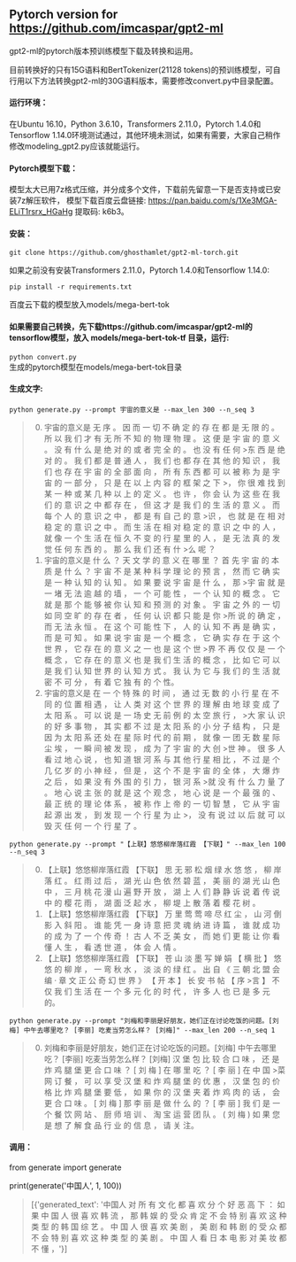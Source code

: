 
## Pytorch version for https://github.com/imcaspar/gpt2-ml

gpt2-ml的pytorch版本预训练模型下载及转换和运用。

目前转换好的只有15G语料和BertTokenizer(21128 tokens)的预训练模型，可自行用以下方法转换gpt2-ml的30G语料版本，需要修改convert.py中目录配置。

#### 运行环境：

在Ubuntu 16.10，Python 3.6.10，Transformers 2.11.0，Pytorch 1.4.0和Tensorflow 1.14.0环境测试通过，其他环境未测试，如果有需要，大家自己稍作修改modeling_gpt2.py应该就能运行。

#### Pytorch模型下载：
模型太大已用7z格式压缩，并分成多个文件，下载前先留意一下是否支持或已安装7z解压软件，
模型下载百度云盘链接: https://pan.baidu.com/s/1Xe3MGA-ELiT1rsrx_HGaHg 提取码: k6b3。

#### 安装：

`
git clone https://github.com/ghosthamlet/gpt2-ml-torch.git
`

如果之前没有安装Transformers 2.11.0，Pytorch 1.4.0和Tensorflow 1.14.0:

`
pip install -r requirements.txt
`

百度云下载的模型放入models/mega-bert-tok


#### 如果需要自己转换，先下载https://github.com/imcaspar/gpt2-ml的tensorflow模型，放入 models/mega-bert-tok-tf 目录，运行:
`
python convert.py
`   
生成的pytorch模型在models/mega-bert-tok目录


#### 生成文字:   
`
python generate.py --prompt 宇宙的意义是 --max_len 300 --n_seq 3
`

> 0. 宇宙的意义是 无 序 。 因 而 一 切 不 确 定 的 存 在 都 是 无 限 的 。 所 以 我 们 才 有 无 所 不 知 的 物 理 物 理 。 这 便 是 宇 宙 的 意 义 。 没 有 什 么 是 绝 对 的 或 者 完 全 的 。 也 没 有 任 何 >东 西 是 绝 对 的 。 我 们 都 是 普 通 人 ， 我 们 也 都 存 在 其 他 的 知 识 ， 我 们 也 存 在 宇 宙 的 全 部 面 向 ， 所 有 东 西 都 可 以 被 称 为 是 宇 宙 的 一 部 分 ， 只 是 在 以 上 内 容 的 框 架 之 下 >， 你 很 难 找 到 某 一 种 或 某 几 种 以 上 的 定 义 。 也 许 ， 你 会 认 为 这 些 在 我 们 的 意 识 之 中 都 存 在 ， 但 这 才 是 我 们 的 生 活 的 意 义 。 而 每 个 人 的 意 识 之 中 ， 都 是 有 自 己 的 意 >识 ， 也 就 是 在 相 对 稳 定 的 意 识 之 中 。 而 生 活 在 相 对 稳 定 的 意 识 之 中 的 人 ， 就 像 一 个 生 活 在 恒 久 不 变 的 行 星 里 的 人 ， 是 无 法 真 的 发 觉 任 何 东 西 的 。 那 么 我 们 还 有 什 >么 呢 ？
> 1. 宇宙的意义是 什 么 ？ 天 文 学 的 意 义 在 哪 里 ？ 首 先 宇 宙 的 本 质 是 什 么 ？ 宇 宙 不 是 某 种 科 学 理 论 的 预 言 ， 然 而 它 确 实 是 一 种 认 知 的 认 知 。 如 果 要 说 宇 宙 是 什 么 ， 那 >宇 宙 就 是 一 堵 无 法 逾 越 的 墙 ， 一 个 可 能 性 ， 一 个 认 知 的 概 念 。 它 就 是 那 个 能 够 被 你 认 知 和 预 测 的 对 象 。 宇 宙 之 外 的 一 切 如 同 空 旷 的 存 在 者 ， 任 何 认 识 都 只 能 是 你 >所 说 的 确 定 ， 而 无 法 永 恒 。 在 这 个 可 能 性 下 ， 人 的 认 知 不 再 是 确 实 ， 而 是 可 知 。 如 果 说 宇 宙 是 一 个 概 念 ， 它 确 实 存 在 于 这 个 世 界 ， 它 存 在 的 意 义 之 一 也 是 这 个 世 >界 不 再 仅 仅 是 一 个 概 念 ， 它 存 在 的 意 义 也 是 我 们 生 活 的 概 念 ， 比 如 它 可 以 是 我 们 认 知 世 界 的 认 知 方 式 。 我 认 为 它 与 我 们 的 生 活 就 密 不 可 分 ， 有 着 它 独 有 的 个 性。
> 2. 宇宙的意义是 在 一 个 特 殊 的 时 间 ， 通 过 无 数 的 小 行 星 在 不 同 的 位 置 相 遇 ， 让 人 类 对 这 个 世 界 的 理 解 由 地 球 变 成 了 太 阳 系 。 可 以 说 是 一 场 史 无 前 例 的 太 空 旅 行 ， >大 家 认 识 的 好 多 事 物 ， 其 实 都 不 过 是 太 阳 系 的 小 分 子 结 构 ， 只 是 因 为 太 阳 系 还 处 在 星 际 时 代 的 前 期 ， 就 像 一 团 无 数 星 际 尘 埃 ， 一 瞬 间 被 发 现 ， 成 为 了 宇 宙 的 大 创 >世 神 。 很 多 人 看 过 地 心 说 ， 也 知 道 银 河 系 与 其 他 行 星 相 比 ， 不 过 是 个 几 亿 岁 的 小 神 经 ， 但 是 ， 这 个 不 是 宇 宙 的 全 体 ， 大 爆 炸 之 后 ， 如 果 没 有 外 围 的 引 力 ， 银 河 系 >就 没 有 什 么 力 量 了 。 地 心 说 主 张 的 就 是 这 个 观 念 ， 地 心 说 是 一 个 最 强 的 、 最 正 统 的 理 论 体 系 ， 被 称 作 上 帝 的 一 切 智 慧 ， 它 从 宇 宙 起 源 出 发 ， 到 发 现 一 个 行 星 为 止 >， 没 有 说 过 以 后 就 可 以 毁 灭 任 何 一 个 行 星 了 。

    
`
python generate.py --prompt "【上联】悠悠柳岸落红霞 【下联】" --max_len 100 --n_seq 3
`

> 0. 【上联】悠悠柳岸落红霞 【下联】 思 无 邪 松 烟 绿 水 悠 悠 ， 柳 岸 落 红 。 红 雨 过 后 ， 湖 光 山 色 依 然 碧 蓝 ， 美 丽 的 湖 光 山 色 中 ， 三 月 桃 花 漫 山 遍 野 开 放 ， 湖 上 人 们 静 静 诉 说 着 传 说 中 的 樱 花 雨 ， 湖 面 泛 起 水 ， 柳 堤 上 散 落 着 樱 花 树 。
> 1. 【上联】悠悠柳岸落红霞 【下联】 万 里 莺 莺 啼 尽 红 尘 ， 山 河 倒 影 入 斜 阳 。 谁 能 凭 一 身 诗 意 把 灵 魂 纳 进 诗 篇 ， 谁 就 成 功 的 成 为 了 一 个 传 奇 ！ 古 人 不 乏 美 女 ， 而 她 们 更 能 让 你 看 懂 人 生 ， 看 透 世 道 ， 体 会 人 情 。
> 2. 【上联】悠悠柳岸落红霞 【下联】 苍 山 淡 墨 写 婵 娟 【 横 批 】 悠 悠 的 柳 岸 ， 一 弯 秋 水 ， 淡 淡 的 绿 红 。 出 自 《 三 朝 北 盟 会 编 · 章 文 正 公 奇 幻 世 界 》 【 开 本 】 长 安 书 帖 【 序 >言 】 不 仅 我 们 生 活 在 一 个 多 元 化 的 时 代 ， 许 多 人 也 已 是 多 元 的。

`
python generate.py --prompt "刘梅和李丽是好朋友，她们正在讨论吃饭的问题。[刘梅] 中午去哪里吃？ [李丽] 吃麦当劳怎么样？ [刘梅]" --max_len 200 --n_seq 1
`
> 0. 刘梅和李丽是好朋友，她们正在讨论吃饭的问题。[刘梅] 中午去哪里吃？ [李丽] 吃麦当劳怎么样？ [刘梅]  汉 堡 包 比 较 合 口 味 ， 还 是 炸 鸡 腿 堡 更 合 口 味 ？ [ 刘 梅 ] 在 哪 里 吃 ？ [ 李 丽 ] 在 中 国 >菜 网 订 餐 ， 可 以 享 受 汉 堡 和 炸 鸡 腿 堡 的 优 惠 ， 汉 堡 包 的 价 格 比 炸 鸡 腿 堡 要 低 ， 如 果 你 的 汉 堡 夹 着 炸 鸡 肉 的 话 ， 会 更 合 口 味 。 [ 刘 梅 ] 那 李 丽 是 做 什 么 的 ？ [ 李 丽 ] 我
>  们 是 一 个 餐 饮 网 站 、 厨 师 培 训 、 淘 宝 运 营 团 队 。 ( 刘 梅 ) 如 果 您 是 想 了 解 食 品 行 业 的 信 息 ， 请 关 注。


#### 调用：

from generate import generate

print(generate('中国人', 1, 100))

> [{'generated_text': '中国人 对 所 有 文 化 都 喜 欢 分 个 好 恶 高 下 ： 如 果 中 国 人 很 喜 欢 韩 流 ， 那 韩 娱 的 受 众 肯 定 不 会 特 别 喜 欢 这 种 类 型 的 韩 国 综 艺 。 中 国 人 很 喜 欢 美 剧 ， 美 剧 和 韩 剧 的 受 众 都 不 会 特 别 喜 欢 这 种 类 型 的 美 剧 。 中 国 人 看 日 本 电 影 对 美 妆 都 不 懂 ，'}]

